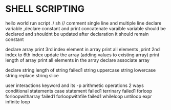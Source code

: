 # SHELL SCRIPTING

hello world
run script ./ sh //
comment single line and multiple line
declare variable ,declare constant and print concatenate varaible
variable should be declared and shouldnt be updated after declaration it should remain constant

declare array 
print 3rd index element in array
print all elements ,print 2nd index to 6th index
update the array (adding values to existing array)
print length of array
print all elements in the array
declare associate array

declare string
length of string failed1
string uppercase
string lowercase
string replace
string slice

user interactions keyword and its -p
arithmetic operations 2 ways
conditional statements
case statement failed1
terrinary failed1
forloop
forloopwitharray failed1
forloopwithfile failed1
whileloop
untiloop
expr
infinite loop
